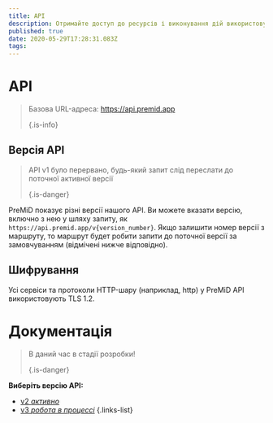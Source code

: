 ```yaml
---
title: API
description: Отримайте доступ до ресурсів і виконування дій використовуючи PreMiD API
published: true
date: 2020-05-29T17:28:31.083Z
tags:
---
```


# API

> Базова URL-адреса: https://api.premid.app 
> 
> {.is-info}

## Версія API
> API v1 було перервано, будь-який запит слід переслати до поточної активної версії 
> 
> {.is-danger}

PreMiD показує різні версії нашого API. Ви можете вказати версію, включно з нею у шляху запиту, як `https://api.premid.app/v{version_number}`. Якщо залишити номер версії з маршруту, то маршрут будет робити запити до поточної версії за замовчуванням (відмічені нижче відповідно).

## Шифрування

Усі сервіси та протоколи HTTP-шару (наприклад, http) у PreMiD API використовують TLS 1.2.

# Документація
> В даний час в стадії розробки! 
> 
> {.is-danger}

**Виберіть версію API:**
- [v2 *активно*](/dev/api/v2)
- [v3 *робота в процессі*](/dev/api/v3)
{.links-list}
